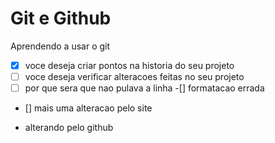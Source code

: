 # Git e Github

Aprendendo a usar o git

- [x] voce deseja criar pontos na historia do seu projeto
- [ ] voce deseja verificar alteracoes feitas no seu projeto
- [ ] por que sera que nao pulava a linha
-[] formatacao errada
- [] mais uma alteracao pelo site

* alterando pelo github
